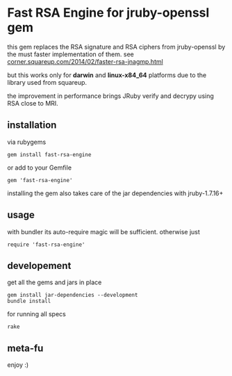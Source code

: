 # Fast RSA Engine for jruby-openssl gem

this gem replaces the RSA signature and RSA ciphers from jruby-openssl by the must faster implementation of them. see [corner.squareup.com/2014/02/faster-rsa-jnagmp.html](https://corner.squareup.com/2014/02/faster-rsa-jnagmp.html)

but this works only for **darwin** and **linux-x84_64** platforms due to the library used from squareup.

the improvement in performance brings JRuby verify and decrypy using RSA close to MRI.

## installation

via rubygems
```
gem install fast-rsa-engine
```
or add to your Gemfile
```
gem 'fast-rsa-engine'
```

installing the gem also takes care of the jar dependencies with jruby-1.7.16+

## usage

with bundler its auto-require magic will be sufficient. otherwise just

    require 'fast-rsa-engine'

## developement

get all the gems and jars in place

    gem install jar-dependencies --development
    bundle install

for running all specs

	rake

## meta-fu

enjoy :)
